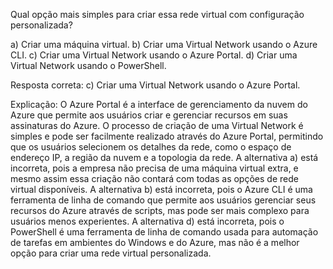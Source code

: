 Qual opção mais simples para criar essa rede virtual com configuração personalizada?

a) Criar uma máquina virtual.
b) Criar uma Virtual Network usando o Azure CLI.
c) Criar uma Virtual Network usando o Azure Portal.
d) Criar uma Virtual Network usando o PowerShell.

Resposta correta: c) Criar uma Virtual Network usando o Azure Portal.

Explicação: O Azure Portal é a interface de gerenciamento da nuvem do Azure que permite aos usuários criar e gerenciar recursos em suas assinaturas do Azure. O processo de criação de uma Virtual Network é simples e pode ser facilmente realizado através do Azure Portal, permitindo que os usuários selecionem os detalhes da rede, como o espaço de endereço IP, a região da nuvem e a topologia da rede. A alternativa a) está incorreta, pois a empresa não precisa de uma máquina virtual extra, e mesmo assim essa criação não contará com todas as opções de rede virtual disponíveis. A alternativa b) está incorreta, pois o Azure CLI é uma ferramenta de linha de comando que permite aos usuários gerenciar seus recursos do Azure através de scripts, mas pode ser mais complexo para usuários menos experientes. A alternativa d) está incorreta, pois o PowerShell é uma ferramenta de linha de comando usada para automação de tarefas em ambientes do Windows e do Azure, mas não é a melhor opção para criar uma rede virtual personalizada.
